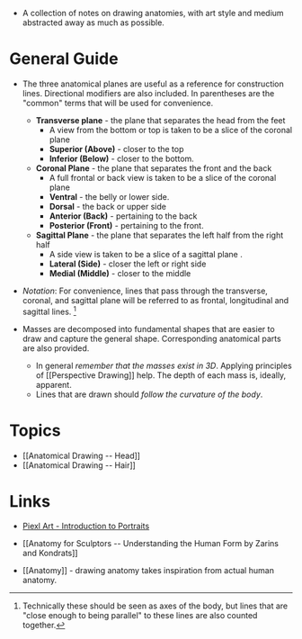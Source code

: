 * A collection of notes on drawing anatomies, with art style and medium abstracted away as much as possible. 
# General Guide
* The three anatomical planes are useful as a reference for construction lines. Directional modifiers are also included. In parentheses are the "common" terms that will be used for convenience. 
	* **Transverse plane**  - the plane that separates the head from the feet 
		* A view from the bottom or top is taken to be a slice of the coronal plane 
		* **Superior (Above)** - closer to the top 
		* **Inferior (Below)** - closer to the bottom. 
	* **Coronal Plane** - the plane that separates the front and the back 
		* A full frontal or back view is taken to be a slice of the coronal plane 
		* **Ventral** - the belly or lower side.
		* **Dorsal** - the back or upper side
		* **Anterior (Back)** - pertaining to the back 
		* **Posterior (Front)** - pertaining to the front. 
	* **Sagittal Plane** - the plane that separates the left half from the right half 
		* A side view is taken to be a slice of a sagittal plane . 
		* **Lateral (Side)** - closer the left or right side 
		* **Medial (Middle)** - closer to the middle 

* *Notation*: For convenience, lines that pass through the transverse, coronal, and sagittal plane will be referred to as frontal, longitudinal and sagittal lines.  [^1]

* Masses are decomposed into fundamental shapes that are easier to draw and capture the general shape. Corresponding anatomical parts are also provided. 
	* In general *remember that the masses exist in 3D*. Applying principles of [[Perspective Drawing]] help. The depth of each mass is, ideally, apparent. 
	* Lines that are drawn should *follow the curvature of the body*.

[^1]: Technically these should be seen as axes of the body, but lines that are "close enough to being parallel" to these lines are also counted together. 
# Topics 
* [[Anatomical Drawing -- Head]]
* [[Anatomical Drawing -- Hair]]


# Links 
* [Piexl Art - Introduction to Portraits](https://www.youtube.com/watch?v=3PQdx3o7gJA)
* [[Anatomy for Sculptors -- Understanding the Human Form by Zarins and Kondrats]]

* [[Anatomy]] - drawing anatomy takes inspiration from actual human anatomy. 